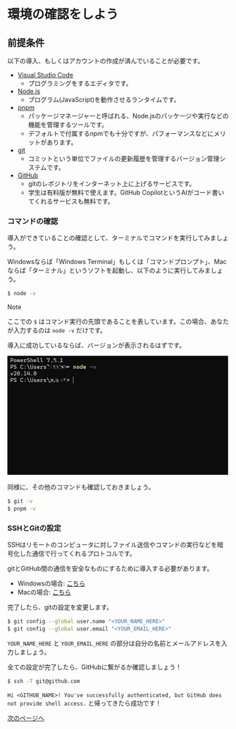 # 環境の確認をしよう

## 前提条件

以下の導入、もしくはアカウントの作成が済んでいることが必要です。

- [Visual Studio Code](https://code.visualstudio.com)
  - プログラミングをするエディタです。
- [Node.js](https://nodejs.org/ja)
  - プログラム(JavaScript)を動作させるランタイムです。
- [pnpm](https://pnpm.io/ja/)
  - パッケージマネージャーと呼ばれる、Node.jsのパッケージや実行などの機能を管理するツールです。
  - デフォルトで付属するnpmでも十分ですが、パフォーマンスなどにメリットがあります。
- [git](https://git-scm.com)
  - コミットという単位でファイルの更新履歴を管理するバージョン管理システムです。
- [GitHub](https://github.com)
  - gitのレポジトリをインターネット上に上げるサービスです。
  - 学生は有料版が無料で使えます。GitHub CopilotというAIがコード書いてくれるサービスも無料です。

### コマンドの確認

導入ができていることの確認として、ターミナルでコマンドを実行してみましょう。

Windowsならば「Windows Terminal」もしくは「コマンドプロンプト」、Macならば「ターミナル」というソフトを起動し、以下のように実行してみましょう。

```bash
$ node -v
```

>[!NOTE]
> ここでの `$` はコマンド実行の先頭であることを表しています。この場合、あなたが入力するのは `node -v` だけです。

導入に成功しているならば、バージョンが表示されるはずです。

![cmd](/docs/ch0/img/cmd.jpg)

同様に、その他のコマンドも確認しておきましょう。

```bash
$ git -v
$ pnpm -v
```

### SSHとGitの設定

SSHはリモートのコンピュータに対しファイル送信やコマンドの実行などを暗号化した通信で行ってくれるプロトコルです。

gitとGitHub間の通信を安全なものにするために導入する必要があります。

- Windowsの場合: [こちら](https://zenn.dev/aoikoala/articles/388eb861249780)
- Macの場合: [こちら](https://qiita.com/ucan-lab/items/e02f2d3a35f266631f24)

完了したら、gitの設定を変更します。

```bash
$ git config --global user.name "<YOUR_NAME_HERE>"
$ git config --global user.email "<YOUR_EMAIL_HERE>"
```

`YOUR_NAME_HERE` と `YOUR_EMAIL_HERE` の部分は自分の名前とメールアドレスを入力しましょう。

全ての設定が完了したら、GitHubに繋がるか確認しましょう！

```bash
$ ssh -T git@github.com
```

`Hi <GITHUB_NAME>! You've successfully authenticated, but GitHub does not provide shell access.` と帰ってきたら成功です！

[次のページへ](/docs/ch0/2_clone_and_push.md)